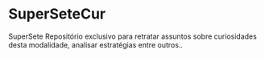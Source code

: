 # SuperSeteCur
SuperSete	Repositório exclusivo para retratar assuntos sobre curiosidades desta modalidade, analisar estratégias entre outros.. 
